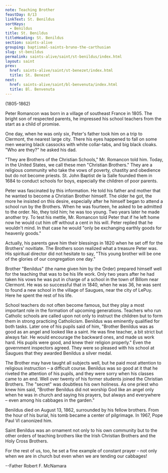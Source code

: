 ```yaml
---
note: Teaching Brother
feastDay: 8/13
linkText: St. Benildus
sortKeys:
  - Benildus
title: St. Benildus
titleHeading: St. Benildus
section: saints-alive
grouping: baptismal-saints-bruno-the-carthusian
slug: st-benildus
permalink: saints-alive/saint/st-benildus/index.html
layout: saint
prev:
  href: saints-alive/saint/st-benezet/index.html
  title: St. Benezet
next:
  href: saints-alive/saint/bl-benvenuta/index.html
  title: Bl. Benvenuta
---
```

(1805-1862)

Peter Romancon was born in a village of southeast France in 1805. The bright son of respected parents, he impressed his school teachers from the start as a child of promise.

One day, when he was only six, Peter's father took him on a trip to Clermont, the nearest large city. There his eyes happened to fall on some men wearing black cassocks with white collar-tabs, and big black cloaks. "Who are they?" he asked his dad.

"They are Brothers of the Christian Schools," Mr. Romancon told him. Today, in the United States, we call these men "Christian Brothers." They are a religious community who take the vows of poverty, chastity and obedience but do not become priests. St. John Baptist de la Salle founded them in 1684 to conduct schools for boys, especially the children of poor parents.

Peter was fascinated by this information. He told his father and mother that he wanted to become a Christian Brother himself. The older he got, the more he insisted on this desire, especially after he himself began to attend a school run by the Brothers. When he was fourteen, he asked to be admitted to the order. No, they told him; he was too young. Two years later he made another try. To test his mettle, Mr. Romancon told Peter that if he left home now he would cut him off without a cent in his will. Peter replied that he wouldn't mind. In that case he would "only be exchanging earthly goods for heavenly goods."

Actually, his parents gave him their blessings in 1820 when he set off for the Brothers' novitiate. The Brothers soon realized what a treasure Peter was. His spiritual director did not hesitate to say, "This young brother will be one of the glories of our congregation one day."

Brother "Benildus" (the name given him by the Order) prepared himself well for the teaching that was to be his life work. Only two years after he had taken his vows he was put in charge of a school in the town of Billom near Clermont. He was so successful that in 1840, when he was 36, he was sent to found a new school in the village of Saugues, near the city of LePuy. Here he spent the rest of his life.

School teachers do not often become famous, but they play a most important role in the formation of upcoming generations. Teachers who run Catholic schools are called upon not only to instruct the children but to form them in strong practicing Catholicism. Benildus was eminently qualified for both tasks. Later one of his pupils said of him, "Brother Benildus was as good as an angel and looked like a saint. He was fine teacher, a bit strict but always fair. He would encourage the backward ones, and made us work hard. His pupils were good, and knew their religion properly." Even the government inspectors agreed. They were so pleased with his school at Saugues that they awarded Benildus a silver medal.

The Brother may have taught all subjects well, but he paid most attention to religious instruction – a difficult course. Benildus was so good at it that he riveted the attention of his pupils, and they were sorry when his classes came to an end. Well over twenty of his former students joined the Christian Brothers. The "secret" was doubtless his own holiness. As one priest who knew him said, "Brother Benildus did not worship God like an angel only when he was in church and saying his prayers, but always and everywhere – even among his cabbages in the garden."

Benildus died on August 13, 1862, surrounded by his fellow brothers. From the hour of his burial, his tomb became a center of pilgrimage. In 1967, Pope Paul VI canonized him.

Saint Benildus was an ornament not only to his own community but to the other orders of teaching brothers like the Irish Christian Brothers and the Holy Cross Brothers.

For the rest of us, too, he set a fine example of constant prayer – not only when we are in church but even when we are tending our cabbages!

\--Father Robert F. McNamara